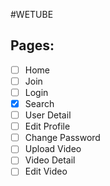 #WETUBE

## Pages:
- [ ] Home
- [ ] Join
- [ ] Login
- [x] Search
- [ ] User Detail
- [ ] Edit Profile
- [ ] Change Password
- [ ] Upload Video
- [ ] Video Detail
- [ ] Edit Video